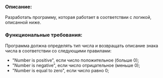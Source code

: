 ### Описание:
Разработать программу, которая работает в соответствии с логикой, описанной ниже.

### Функциональные требования:
Программа должна определять тип числа и возвращать описание знака числа в соответствии со следующими правилами:

 - "Number is positive", если число положительное (больше 0);
 - "Number is negative", если число отрицательное (меньше 0);
 - "Number is equal to zero", если число равно 0;